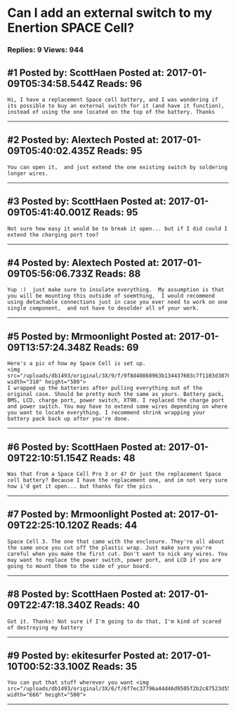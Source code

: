 # Can I add an external switch to my Enertion SPACE Cell?

### Replies: 9 Views: 944

## \#1 Posted by: ScottHaen Posted at: 2017-01-09T05:34:58.544Z Reads: 96

```
Hi, I have a replacement Space cell battery, and I was wondering if its possible to buy an external switch for it (and have it function), instead of using the one located on the top of the battery. Thanks
```

---
## \#2 Posted by: Alextech Posted at: 2017-01-09T05:40:02.435Z Reads: 95

```
You can open it,  and just extend the one existing switch by soldering longer wires.
```

---
## \#3 Posted by: ScottHaen Posted at: 2017-01-09T05:41:40.001Z Reads: 95

```
Not sure how easy it would be to break it open... but if I did could I extend the charging port too?
```

---
## \#4 Posted by: Alextech Posted at: 2017-01-09T05:56:06.733Z Reads: 88

```
Yup :)  just make sure to insulate everything.  My assumption is that you will be mounting this outside of soemthing,  I would recommend using detachable connections just in case you ever need to work on one single component,  and not have to desolder all of your work.
```

---
## \#5 Posted by: Mrmoonlight Posted at: 2017-01-09T13:57:24.348Z Reads: 69

```
Here's a pic of how my Space Cell is set up. 
<img src="/uploads/db1493/original/3X/9/f/9f8d40868963b134437603c7f1103d387669a515.jpg" width="310" height="500">
I wrapped up the batteries after pulling everything out of the original case. Should be pretty much the same as yours. Battery pack, BMS, LCD, charge port, power switch, XT90. I replaced the charge port and power switch. You may have to extend some wires depending on where you want to locate everything. I recommend shrink wrapping your battery pack back up after you're done.
```

---
## \#6 Posted by: ScottHaen Posted at: 2017-01-09T22:10:51.154Z Reads: 48

```
Was that from a Space Cell Pro 3 or 4? Or just the replacement Space cell battery? Because I have the replacement one, and im not very sure how i'd get it open... but thanks for the pics
```

---
## \#7 Posted by: Mrmoonlight Posted at: 2017-01-09T22:25:10.120Z Reads: 44

```
Space Cell 3. The one that came with the enclosure. They're all about the same once you cut off the plastic wrap. Just make sure you're careful when you make the first cut. Don't want to nick any wires. You may want to replace the power switch, power port, and LCD if you are going to mount them to the side of your board.
```

---
## \#8 Posted by: ScottHaen Posted at: 2017-01-09T22:47:18.340Z Reads: 40

```
Got it. Thanks! Not sure if I'm going to do that, I'm kind of scared of destroying my battery
```

---
## \#9 Posted by: ekitesurfer Posted at: 2017-01-10T00:52:33.100Z Reads: 35

```
You can put that stuff wherever you want <img src="/uploads/db1493/original/3X/6/f/6f7ec37796a44d46d9505f2b2c87523d55fd90cb.jpg" width="666" height="500">
```

---
